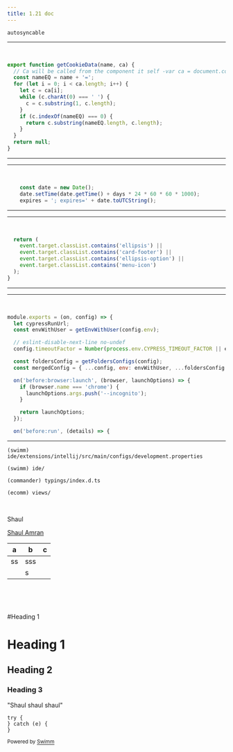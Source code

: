 ```yaml
---
title: 1.21 doc
---
```

<SwmToken path="/apps/web/cypress/support/commands.js" pos="234:1:1" line-data="    autosyncable: &#39;Auto-synced snippet&#39;," repo-id="veezvxCuzpPrRLLXWD2E" repo-name="swimm">`autosyncable`</SwmToken>

<SwmSnippet path="/apps/web/src/common/utils/cookies-utils.ts" line="11" repo-id="veezvxCuzpPrRLLXWD2E">

---

&nbsp;

```typescript
export function getCookieData(name, ca) {
  // Ca will be called from the component it self -var ca = document.cookie.split(';');- (can't access dom through this utils file)
  const nameEQ = name + '=';
  for (let i = 0; i < ca.length; i++) {
    let c = ca[i];
    while (c.charAt(0) === ' ') {
      c = c.substring(1, c.length);
    }
    if (c.indexOf(nameEQ) === 0) {
      return c.substring(nameEQ.length, c.length);
    }
  }
  return null;
}
```

---

</SwmSnippet>

<SwmSnippet path="/apps/web/src/common/utils/cookies-utils.ts" line="4" repo-id="veezvxCuzpPrRLLXWD2E">

---

&nbsp;

```typescript
    const date = new Date();
    date.setTime(date.getTime() + days * 24 * 60 * 60 * 1000);
    expires = '; expires=' + date.toUTCString();
```

---

</SwmSnippet>

<SwmSnippet path="/apps/web/src/common/utils/card-utils.js" line="5" repo-id="veezvxCuzpPrRLLXWD2E">

---

&nbsp;

```javascript
  return (
    event.target.classList.contains('ellipsis') ||
    event.target.classList.contains('card-footer') ||
    event.target.classList.contains('ellipsis-option') ||
    event.target.classList.contains('menu-icon')
  );
}
```

---

</SwmSnippet>

<SwmSnippet path="/apps/web/cypress/plugins/index.js" line="5" repo-id="veezvxCuzpPrRLLXWD2E">

---

&nbsp;

```javascript
module.exports = (on, config) => {
  let cypressRunUrl;
  const envWithUser = getEnvWithUser(config.env);

  // eslint-disable-next-line no-undef
  config.timeoutFactor = Number(process.env.CYPRESS_TIMEOUT_FACTOR || envWithUser.CYPRESS_TIMEOUT_FACTOR) || 1;

  const foldersConfig = getFoldersConfigs(config);
  const mergedConfig = { ...config, env: envWithUser, ...foldersConfig };

  on('before:browser:launch', (browser, launchOptions) => {
    if (browser.name === 'chrome') {
      launchOptions.args.push('--incognito');
    }

    return launchOptions;
  });

  on('before:run', (details) => {
```

---

</SwmSnippet>

<SwmPath repo-id="veezvxCuzpPrRLLXWD2E" repo-name="swimm" path="/ide/extensions/intellij/src/main/configs/development.properties">`(swimm) ide/extensions/intellij/src/main/configs/development.properties`</SwmPath>

<SwmPath repo-id="veezvxCuzpPrRLLXWD2E" repo-name="swimm" path="/ide/">`(swimm) ide/`</SwmPath>

<SwmPath repo-id="Z2l0aHViJTNBJTNBY29tbWFuZGVyJTNBJTNBc3dpbW1pbw==" repo-name="commander" path="/typings/index.d.ts">`(commander) typings/index.d.ts`</SwmPath>

<SwmPath repo-id="Z2l0aHViJTNBJTNBZWNvbW0lM0ElM0Ftb3NoaWtzd2ltbQ==" repo-name="ecomm" path="/views/">`(ecomm) views/`</SwmPath>

&nbsp;

Shaul

<SwmMention uid>[Shaul Amran](mailto:shaul@swimm.io)</SwmMention>

| a  | b   | c |
| -- | --- | - |
| ss | sss |   |
|    | s   |   |

&nbsp;

&nbsp;

#Heading 1

# Heading 1

## Heading 2

### Heading 3

"Shaul shaul shaul"

```
try {
} catch (e) {
}
```

<SwmMeta version="3.0.0" repo-id="Z2l0aHViJTNBJTNBY3NoYXJwLXNoYXVsLXRlc3QlM0ElM0Fzd2ltbWlv" repo-name="csharp-shaul-test"><sup>Powered by [Swimm](https://swimm-web-app.web.app/)</sup></SwmMeta>
